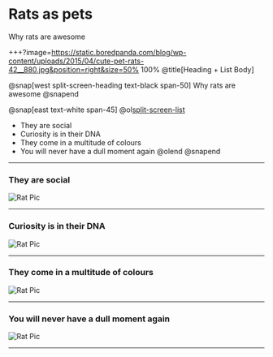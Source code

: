 # Rats as pets

Why rats are awesome

+++?image=https://static.boredpanda.com/blog/wp-content/uploads/2015/04/cute-pet-rats-42__880.jpg&position=right&size=50% 100%
@title[Heading + List Body]

@snap[west split-screen-heading text-black span-50]
Why rats are awesome
@snapend

@snap[east text-white span-45]
@ol[split-screen-list](false)
- They are social
- Curiosity is in their DNA
- They come in a multitude of colours
- You will never have a dull moment again
@olend
@snapend

---
### They are social
![Rat Pic](https://static.boredpanda.com/blog/wp-content/uploads/2015/04/cute-pet-rats-13__880.jpg)

---
### Curiosity is in their DNA

![Rat Pic](https://static.boredpanda.com/blog/wp-content/uploads/2015/04/cute-pet-rats-35__880.jpg)

---
### They come in a multitude of colours

![Rat Pic](https://static.boredpanda.com/blog/wp-content/uploads/2015/04/cute-pet-rats-42__880.jpg)

---
### You will never have a dull moment again

![Rat Pic](https://static.boredpanda.com/blog/wp-content/uploads/2015/04/cute-pet-rats-29__880.jpg)

---
